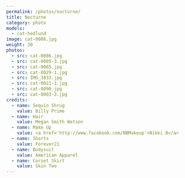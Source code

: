 ```yaml
---
permalink: /photos/nocturne/
title: Nocturne
category: photo
models:
  - cat-hedlund
image: cat-0086.jpg
weight: 30
photos:
  - src: cat-0086.jpg
  - src: cat-0005-3.jpg
  - src: cat-0065.jpg
  - src: cat-0029-1.jpg
  - src: IMG_3833.jpg
  - src: cat-0021-1.jpg
  - src: cat-0090.jpg
  - src: cat-0003-3.jpg
credits:
  - name: Sequin Shrug
    value: Billy Prime
  - name: Hair
    value: Megan Smith Watson
  - name: Make Up
    value: <a href='http://www.facebook.com/NBMakeup'>Nikki B</a>
  - name: Shorts
    value: Forever21
  - name: Bodysuit
    value: American Apparel
  - name: Corset Skirt
    value: Skin Two
---
```

